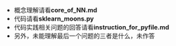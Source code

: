 * 概念理解请看**core_of_NN.md**
* 代码请看**sklearn_moons.py**
* 代码实践相关问题的回答请看**instruction_for_pyfile.md**
* 另外，未能理解最后一个问题的三者是什么，未作答